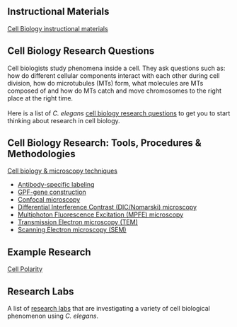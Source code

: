 Instructional Materials
-----------------------

[Cell Biology instructional materials](category/subject/cell-biology)

Cell Biology Research Questions
-------------------------------

Cell biologists study phenomena inside a cell. They ask questions such
as: how do different cellular components interact with each other during
cell division, how do microtubules (MTs) form, what molecules are MTs
composed of and how do MTs catch and move chromosomes to the right place
at the right time.\
\
Here is a list of *C. elegans* [cell biology research
questions](cell-biology-questions) to get you to start thinking about
research in cell biology.

Cell Biology Research: Tools, Procedures & Methodologies
--------------------------------------------------------

[Cell biology & microscopy techniques](cell-biology-microscopy)

-   [Antibody-specific labeling](antibody-specific-labeling)
-   [GPF-gene construction](green-fluorescent-protein-gene-construction)
-   [Confocal microscopy](confocal-microscopy)
-   [Differential Interference Contrast (DIC/Nomarski)
    microscopy](differential-interference-contrast-dic-microscopy)
-   [Multiphoton Fluorescence Excitation (MPFE)
    microscopy](multiphoton-fluorescence-excitation-microscopy)
-   [Transmission Electron microscopy
    (TEM)](/transmission-electron-microscopy-tem "Transmission Electron Microscopy (TEM)")
-   [Scanning Electron microscopy
    (SEM)](/scanning-electron-microscopy-sem "Scanning Electron Microscopy (SEM)")

Example Research
----------------

[Cell Polarity](example-research-cell-polarity)

Research Labs
-------------

A list of [research labs](cell-biology-research-labs) that are
investigating a variety of cell biological phenomenon using *C.
elegans*.
